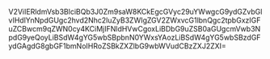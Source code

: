 V2ViIERldmVsb3BlciBQb3J0Zm9saW8KCkEgcGVyc29uYWwgcG9ydGZvbGlvIHdlYnNpdGUgc2hvd2Nhc2luZyB3ZWIgZGV2ZWxvcG1lbnQgc2tpbGxzIGFuZCBwcm9qZWN0cy4KCiMjIFNldHVwCgoxLiBDbG9uZSB0aGUgcmVwb3NpdG9yeQoyLiBSdW4gYG5wbSBpbnN0YWxsYAozLiBSdW4gYG5wbSBzdGFydGAgdG8gbGF1bmNoIHRoZSBkZXZlbG9wbWVudCBzZXJ2ZXI=